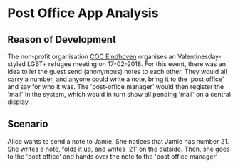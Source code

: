 # Post Office App Analysis

## Reason of Development

The non-profit organisation [COC Eindhoven](http://coceindhoven.nl/) organises an Valentinesday-styled LGBT+ refugee meeting on 17-02-2018. For this event, there was an idea to let the guest send (anonymous) notes to each other. They would all carry a number, and anyone could write a note, bring it to the 'post office' and say for who it was. The 'post-office manager' would then register the 'mail' in the system, which would in turn show all pending 'mail' on a central display.

## Scenario

Alice wants to send a note to Jamie. She notices that Jamie has number 21. She writes a note, folds it up, and writes '21' on the outside. Then, she goes to the 'post office' and hands over the note to the 'post office manager'
